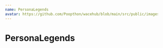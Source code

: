 ```yaml
---
name: PersonaLegends
avatar: https://github.com/Poopthon/wacehub/blob/main/src/public/images/team_profiles/PersonalLegends.png
---
```


# PersonaLegends
